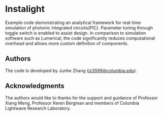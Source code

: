 # Instalight

Example code demonstrating an analytical framework for real-time simulation of photonic integrated circuits(PIC). Parameter tuning through toggle switch is enabled to assist design. In comparison to simulation software such as Lumerical, the code significantly reduces computational overhead and allows more custom definition of components. 

## Authors

The code is developed by Junhe Zhang (jz3599@columbia.edu).

## Acknowledgments

The authors would like to thanks for the support and guidance of Professor Xiang Meng, Professor Keren Bergman and members of Columbia Lightwave Research Laboratory.
